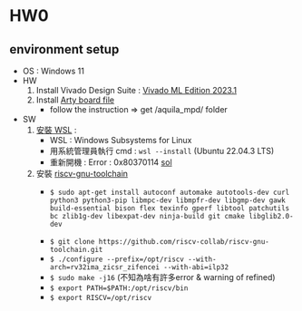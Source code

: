 # HW0
## environment setup
* OS : Windows 11
* HW
  1. Install Vivado Design Suite : [Vivado ML Edition 2023.1](https://www.xilinx.com/support/download.html)
  2. Install [Arty board file](https://github.com/Digilent/vivado-boards)
     * follow the instruction => get /aquila_mpd/ folder
* SW
  1. [安裝 WSL](https://learn.microsoft.com/zh-tw/windows/wsl/install) :
     * WSL : Windows Subsystems for Linux
     * 用系統管理員執行 cmd : `wsl --install` (Ubuntu 22.04.3 LTS)
     * 重新開機 : Error : 0x80370114 [sol](https://blog.csdn.net/m0_57298796/article/details/128395860)
  2. 安裝 [riscv-gnu-toolchain](https://github.com/riscv-collab/riscv-gnu-toolchain)
     * ```
       $ sudo apt-get install autoconf automake autotools-dev curl python3 python3-pip libmpc-dev libmpfr-dev libgmp-dev gawk build-essential bison flex texinfo gperf libtool patchutils bc zlib1g-dev libexpat-dev ninja-build git cmake libglib2.0-dev
       ```
     * `$ git clone https://github.com/riscv-collab/riscv-gnu-toolchain.git`
     * `$ ./configure --prefix=/opt/riscv --with-arch=rv32ima_zicsr_zifencei --with-abi=ilp32`
     * `$ sudo make -j16` (不知為啥有許多error & warning of refined)
     * `$ export PATH=$PATH:/opt/riscv/bin`
     * `$ export RISCV=/opt/riscv`
